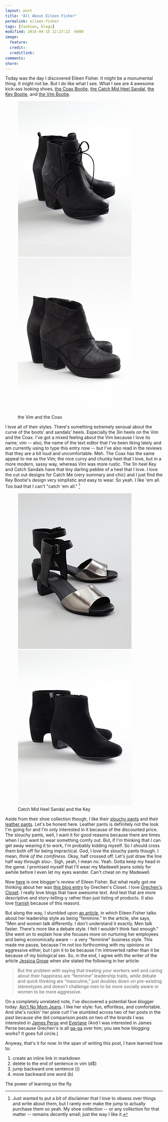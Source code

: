```yaml
---
layout: post
title: "All About Eileen Fisher"
permalink: eileen-fisher
tags: [fashion, blogs]
modified: 2014-04-15 22:27:22 -0400
image:
  feature: 
  credit: 
  creditlink: 
comments: 
share: 
---
```


Today was the day I discovered Eileen Fisher. It might be a monumental thing. It might not be. But I do like what I see. What I see are 4 awesome kick-ass looking shoes, [the Coax Bootie][Coax link], [the Catch Mid Heel Sandal][Catch sandal link], [the Key Bootie][key link], and [the Vim Bootie][vim link]. 

<figure class="half">
    <a href="http://www.eileenfisher.com/EileenFisher/Petite/ShopByItem/Shoes/PRD_EF36521/Vim+Bootie+in+Italian+Washed+Nubuck.jsp?bmLocale=en_US"><img src="/images_posts/2014-04-15-ef-bootie0.jpg"></a>
        <a href="http://www.eileenfisher.com/EileenFisher/Petite/ShopByItem/Shoes/PRD_EF38064/Coax+Bootie+in+Italian+Crackled+Leather.jsp?bmLocale=en_US"><img src="/images_posts/2014-04-15-ef-bootie3.jpg"></a>
    <figcaption>the Vim and the Coax</figcaption>
</figure>

I love all of their styles. There's something extremely sensual about the curve of the boots' and sandals' heels. Especially the 3in heels on the Vim and the Coax. I've got a mixed feeling about the Vim because I love its name, vim -- also, the name of the text editor that I've been liking lately and am currently using to type this entry now -- but I've also read in the reviews that they are a bit loud and uncomfortable. Meh. The Coax has the same appeal to me as the Vim; the nice curvy and chunky heel that I love, but in a more modern, sassy way, whereas Vim was more rustic. The 1in heel Key and Catch Sandals have that tiny darling pebble of a heel that I love. I love the cut out designs for Catch Me (very summary and chic) and I just find the Key Bootie's design very simplistic and easy to wear. So yeah. I like 'em all. Too bad that I can't "catch 'em all." [^1]

[^1]: Just wanted to put a bit of disclaimer that I love to obsess over things and write about them, but I rarely ever make the jump to actually purchase them so yeah. My shoe collection -- or any collection for that matter -- remains decently small; just the way I like it. 

<figure class="half">
    <a href="http://www.eileenfisher.com/EileenFisher/Petite/ShopByItem/Shoes/PRD_EF38855/Catch+Mid+Heel+Sandal+in+Italian+Metallic+Leather+and+Washed+Leather.jsp?bmLocale=en_US"><img src="/images_posts/2014-04-15-ef-bootie2.jpg"></a>
 <a href="http://www.eileenfisher.com/EileenFisher/Petite/ShopByItem/Shoes/PRD_EF36204/Key+Bootie+in+Italian+Suede.jsp?bmLocale=en_US"><img src="/images_posts/2014-04-15-ef-bootie1.jpg"></a>
    <figcaption>Catch Mid Heel Sandal and the Key</figcaption>
</figure>



Aside from their shoe collection though, I like their [slouchy pants][slouchy pants link] and their [leather pants][leather pants link]. Let's be honest here. Leather pants is definitely not the look I'm going for and I'm only interested in it because of the discounted price. The slouchy pants, well, I want it for good reasons because there are times when I just want to wear something comfy out. But, if I'm thinking that I can get away wearing it to work, I'm probably kidding myself. So I should cross them both off for being impractical. God, I love the slouchy pants though. I mean, *think of the comfiness.* Okay, half crossed off. Let's just draw the line half way through *slou-*. Sigh, yeah, I mean no. Yeah. Gotta keep my head in the game. I promised myself that I'll wear my Madewell jeans solely for awhile before I even let my eyes wander. Can't cheat on my Madewell. 

Now [here][already pretty link] is one blogger's review of Eileen Fisher. But what really got me thinking about her was [this blog entry][gretchen link] by Grechen's Closet. I love [Grechen's Closet][gretchen home link]. I really love blogs that have awesome text. And text that are more descriptive and story-telling-y rather than just listing of products. (I also love [franish][franish link] because of this reason). 

But along the way, I stumbled upon [an article][slate link], in which Eileen Fisher talks about her leadership style as being "feminine." In the article, she says, "Men and women talk differently. I don't understand it exactly. Men talk faster. There's more like a debate style. I felt I wouldn't think fast enough." She went on to explain how she focuses more on nurturing her employees and being economically aware -- a very "feminine" business style. This made me pause, because I'm not too forthcoming with my opinions or aggressive either, but I pin it to be because I'm introverted rather than it be because of my biological sex. So, in the end, I agree with the writer of the article [Jessica Grose][jg link] when she stated the following in her article: 

> But the problem with saying that treating your workers well and caring about their happiness are “feminine” leadership traits, while debate and quick thinking are “masculine,” just doubles down on pre-existing stereotypes and doesn’t challenge men to be more socially aware or women to be more aggressive.

On a completely unrelated note, I've discovered a potential fave blogger today: [Ain't No Mom Jeans][no mom link]. I like her style: fun, effortless, and comfortable. And she's rockin' her pixie cut! I've stumbled across two of her posts in the past because she did comparison posts on two of the brands I was interested in [James Perse][jp compare link] and [Everlane][everlane compare link] (And I was interested in James Perse because Grechen's is all [ga-ga][ga ga link] over him; you see how blogging works? It goes full circle.)

Anyway, that's it for now. In the span of writing this post, I have learned how to:

1. create an inline link in markdown
2. delete to the end of sentence in vim (d$)
3. jump backward one sentence (()
4. move backward one word (b)

The power of learning on the fly. 

[ga ga link]: http://grechenscloset.com/search-results/?cx=016112397564498437767%3Amocn55r1yb8&cof=FORID%3A11&ie=UTF-8&q=james+perse&sa=Search&siteurl=grechenscloset.com%2F&ref=www.google.com%2Furl%3Fsa%3Dt%26rct%3Dj%26q%3D%26esrc%3Ds%26source%3Dweb%26cd%3D1%26ved%3D0CC0QFjAA%26url%3Dhttp%253A%252F%252Fgrechenscloset.com%252F%26ei%3DxfJNU_CrEMKKyAS2l4DwCw%26usg%3DAFQjCNFBiJcNfqr-ieUh17Pd1ihwmmP-Ww%26sig2%3D09f4WiLnesNjStAzQ7tRNA%26bvm%3Dbv.64764171%2Cd.aWw&ss=3060j563320j21

[everlane compare link]: http://www.aintnomomjeans.com/2013/02/t-shirt-showdown-everlane-vs-lands-end.html

[jp compare link]: http://www.aintnomomjeans.com/2013/04/t-shirt-showdown-loft-sunwashed-vs-james-perse-casual-tee.html

[no mom link]: http://www.aintnomomjeans.com

[jg link]: http://www.slate.com/authors.jessica_grose.html

[slate link]: http://www.slate.com/blogs/xx_factor/2013/09/19/eileen_fisher_in_the_new_yorker_the_clothing_designer_tells_janet_malcolm.html

[franish link]: http://franish.blogspot.com

[gretchen home link]: http://www.grechenscloset.com

[gretchen link]: http://grechenscloset.com/outfit-officially/

[already pretty link]: http://www.alreadypretty.com/2011/02/eileen-fisher-fall-2011-preview.html

[slouchy pants link]: http://www.eileenfisher.com/EileenFisher/Petite/ShopByItem/Pants/PRD_SBVF-P1668P/Petite+Slouchy+Pant+in+Viscose+Jersey.jsp?bmLocale=en_US

[leather pants link]: http://www.eileenfisher.com/EileenFisher/Petite/ShopByItem/Pants/Sizes_2_to_14/PRD_R3WDN-P8210P/Petite+Skinny+Jean+in+Organic+Cotton+Waxed+Stretch+Denim.jsp?bmLocale=en_US

[key link]: http://www.eileenfisher.com/EileenFisher/Petite/ShopByItem/Shoes/PRD_EF36204/Key+Bootie+in+Italian+Suede.jsp?bmLocale=en_US

[vim link]: http://www.eileenfisher.com/EileenFisher/Petite/ShopByItem/Shoes/PRD_EF36521/Vim+Bootie+in+Italian+Washed+Nubuck.jsp?bmLocale=en_US

[Catch sandal link]: http://www.eileenfisher.com/EileenFisher/Petite/ShopByItem/Shoes/PRD_EF38855/Catch+Mid+Heel+Sandal+in+Italian+Metallic+Leather+and+Washed+Leather.jsp?bmLocale=en_US

[Coax link]: http://www.eileenfisher.com/EileenFisher/Petite/ShopByItem/Shoes/PRD_EF38064/Coax+Bootie+in+Italian+Crackled+Leather.jsp?bmLocale=en_US


